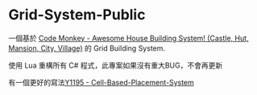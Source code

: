 # Grid-System-Public
一個基於 [Code Monkey - Awesome House Building System! (Castle, Hut, Mansion, City, Village)](https://youtu.be/dulosHPl82A) 的 Grid Building System.

使用 Lua 重構所有 C# 程式，此專案如果沒有重大BUG，不會再更新

有一個更好的寫法[Y1195 - Cell-Based-Placement-System](https://github.com/Y1195/Cell-Based-Placement-System)